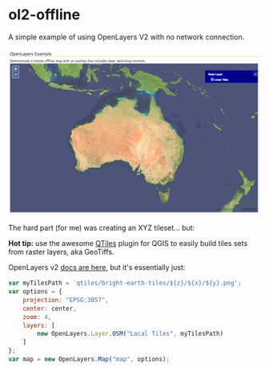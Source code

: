 # ol2-offline
A simple example of using OpenLayers V2 with no network connection.

![Screenshot](/screenshots/offline.png?raw=true)

The hard part (for me) was creating an XYZ tileset... but:

**Hot tip:** use the awesome [QTiles](http://www.qgistutorials.com/en/docs/creating_basemaps_with_qtiles.html) plugin 
for QGIS to easily build tiles sets from raster layers, aka GeoTiffs.

OpenLayers v2 [docs are here](http://dev.openlayers.org/apidocs/files/OpenLayers/Map-js.html), but it's essentially just:

```javascript
var myTilesPath = 'qtiles/bright-earth-tiles/${z}/${x}/${y}.png';
var options = {
	projection: "EPSG:3857",
	center: center,
	zoom: 4,
	layers: [
		new OpenLayers.Layer.OSM("Local Tiles", myTilesPath)
	]
};
var map = new OpenLayers.Map("map", options);
```